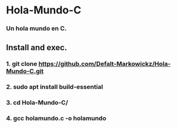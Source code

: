 # Hola-Mundo-C
### Un hola mundo en C.


## Install and exec.

### 1. git clone https://github.com/Defalt-Markowickz/Hola-Mundo-C.git

### 2. sudo apt install build-essential

### 3. cd Hola-Mundo-C/

### 4. gcc holamundo.c -o holamundo
